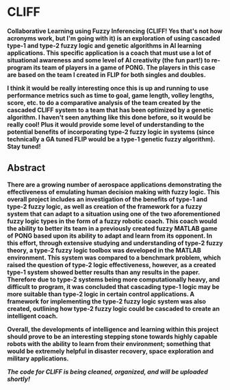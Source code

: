 # CLIFF

<b>Collaborative Learning using Fuzzy Inferencing (CLIFF! Yes that's not how acronyms work, but I'm going with it) is an exploration of using cascaded type-1 and type-2 fuzzy logic and genetic algorithms in AI learning applications. This specific application is a coach that must use a lot of situational awareness and some level of AI creativity (the fun part!) to re-program its team of players in a game of PONG. The players in this case are based on the team I created in FLIP for both singles and doubles.

I think it would be really interesting once this is up and running to use performance metrics such as time to goal, game length, volley lengths, score, etc. to do a comparative analysis of the team created by the cascaded CLIFF system to a team that has been optimized by a genetic algorithm. I haven't seen anything like this done before, so it would be really cool! Plus it would provide some level of understanding to the potential benefits of incorporating type-2 fuzzy logic in systems (since technically a GA tuned FLIP would be a type-1 genetic fuzzy algorithm). Stay tuned!

<h2>Abstract</h2>
There are a growing number of aerospace applications demonstrating the effectiveness of emulating human decision making with fuzzy logic. This overall project includes an investigation of the benefits of type-1 and type-2 fuzzy logic, as well as creation of the framework for a fuzzy system that can adapt to a situation using one of the two aforementioned fuzzy logic types in the form of a fuzzy robotic coach. This coach would the ability to better its team in a previously created fuzzy MATLAB game of PONG based upon its ability to adapt and learn from its opponent. In this effort, through extensive studying and understanding of type-2 fuzzy theory, a type-2 fuzzy logic toolbox was developed in the MATLAB environment. This system was compared to a benchmark problem, which raised the question of type-2 logic effectiveness, however, as a created type-1 system showed better results than any results in the paper. Therefore due to type-2 systems being more computationally heavy, and difficult to program, it was concluded that cascading type-1 logic may be more suitable than type-2 logic in certain control applications. A framework for implementing the type-2 fuzzy logic system was also created, outlining how type-2 fuzzy logic could be cascaded to create an intelligent coach. 

Overall, the developments of intelligence and learning within this project should prove to be an interesting stepping stone towards highly capable robots with the ability to learn from their environment; something that would be extremely helpful in disaster recovery, space exploration and military applications.


<i>The code for CLIFF is being cleaned, organized, and will be uploaded shortly!</i>
